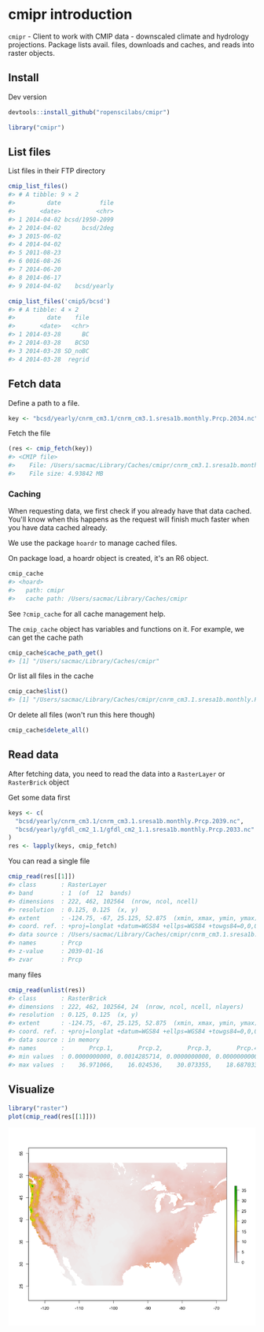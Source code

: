 <!--
%\VignetteEngine{knitr::knitr}
%\VignetteIndexEntry{cmipr introduction}
%\VignetteEncoding{UTF-8}
-->



cmipr introduction
==================

`cmipr` - Client to work with CMIP data - downscaled climate and hydrology 
projections. Package lists avail. files, downloads and caches, and reads 
into raster objects. 

## Install

Dev version


```r
devtools::install_github("ropenscilabs/cmipr")
```


```r
library("cmipr")
```



## List files

List files in their FTP directory


```r
cmip_list_files()
#> # A tibble: 9 × 2
#>         date           file
#>       <date>          <chr>
#> 1 2014-04-02 bcsd/1950-2099
#> 2 2014-04-02      bcsd/2deg
#> 3 2015-06-02               
#> 4 2014-04-02               
#> 5 2011-08-23               
#> 6 0016-08-26               
#> 7 2014-06-20               
#> 8 2014-06-17               
#> 9 2014-04-02    bcsd/yearly
```


```r
cmip_list_files('cmip5/bcsd')
#> # A tibble: 4 × 2
#>         date    file
#>       <date>   <chr>
#> 1 2014-03-28      BC
#> 2 2014-03-28    BCSD
#> 3 2014-03-28 SD_noBC
#> 4 2014-03-28  regrid
```

## Fetch data

Define a path to a file.


```r
key <- "bcsd/yearly/cnrm_cm3.1/cnrm_cm3.1.sresa1b.monthly.Prcp.2034.nc"
```

Fetch the file


```r
(res <- cmip_fetch(key))
#> <CMIP file>
#>    File: /Users/sacmac/Library/Caches/cmipr/cnrm_cm3.1.sresa1b.monthly.Prcp.2034.nc
#>    File size: 4.93842 MB
```

### Caching

When requesting data, we first check if you already have that data cached.
You'll know when this happens as the request will finish much faster when
you have data cached already.

We use the package `hoardr` to manage cached files.

On package load, a hoardr object is created, it's an R6 object.


```r
cmip_cache
#> <hoard> 
#>   path: cmipr
#>   cache path: /Users/sacmac/Library/Caches/cmipr
```

See `?cmip_cache` for all cache management help.

The `cmip_cache` object has variables and functions on it. For example, 
we can get the cache path


```r
cmip_cache$cache_path_get()
#> [1] "/Users/sacmac/Library/Caches/cmipr"
```

Or list all files in the cache


```r
cmip_cache$list()
#> [1] "/Users/sacmac/Library/Caches/cmipr/cnrm_cm3.1.sresa1b.monthly.Prcp.2034.nc"
```

Or delete all files (won't run this here though)


```r
cmip_cache$delete_all()
```


## Read data

After fetching data, you need to read the data into a `RasterLayer` or
`RasterBrick` object

Get some data first


```r
keys <- c(
  "bcsd/yearly/cnrm_cm3.1/cnrm_cm3.1.sresa1b.monthly.Prcp.2039.nc",
  "bcsd/yearly/gfdl_cm2_1.1/gfdl_cm2_1.1.sresa1b.monthly.Prcp.2033.nc"
)
res <- lapply(keys, cmip_fetch)
```

You can read a single file


```r
cmip_read(res[[1]])
#> class       : RasterLayer 
#> band        : 1  (of  12  bands)
#> dimensions  : 222, 462, 102564  (nrow, ncol, ncell)
#> resolution  : 0.125, 0.125  (x, y)
#> extent      : -124.75, -67, 25.125, 52.875  (xmin, xmax, ymin, ymax)
#> coord. ref. : +proj=longlat +datum=WGS84 +ellps=WGS84 +towgs84=0,0,0 
#> data source : /Users/sacmac/Library/Caches/cmipr/cnrm_cm3.1.sresa1b.monthly.Prcp.2039.nc 
#> names       : Prcp 
#> z-value     : 2039-01-16 
#> zvar        : Prcp
```

many files


```r
cmip_read(unlist(res))
#> class       : RasterBrick 
#> dimensions  : 222, 462, 102564, 24  (nrow, ncol, ncell, nlayers)
#> resolution  : 0.125, 0.125  (x, y)
#> extent      : -124.75, -67, 25.125, 52.875  (xmin, xmax, ymin, ymax)
#> coord. ref. : +proj=longlat +datum=WGS84 +ellps=WGS84 +towgs84=0,0,0 
#> data source : in memory
#> names       :       Prcp.1,       Prcp.2,       Prcp.3,       Prcp.4,       Prcp.5,       Prcp.6,       Prcp.7,       Prcp.8,       Prcp.9,      Prcp.10,      Prcp.11,      Prcp.12,      Prcp.13,      Prcp.14,      Prcp.15, ... 
#> min values  : 0.0000000000, 0.0014285714, 0.0000000000, 0.0000000000, 0.0000000000, 0.0000000000, 0.0000000000, 0.0010645161, 0.0000000000, 0.0000000000, 0.0000000000, 0.0018709678, 0.0648709685, 0.0221071430, 0.0000000000, ... 
#> max values  :    36.971066,    16.024536,    30.073355,    18.687033,    19.824322,    11.378433,     8.971000,    13.397967,    12.315033,    53.819515,    43.141335,    38.081871,    29.059355,    24.486929,    24.351355, ...
```

## Visualize


```r
library("raster")
plot(cmip_read(res[[1]]))
```

![plot of chunk unnamed-chunk-16](img/unnamed-chunk-16-1.png)
